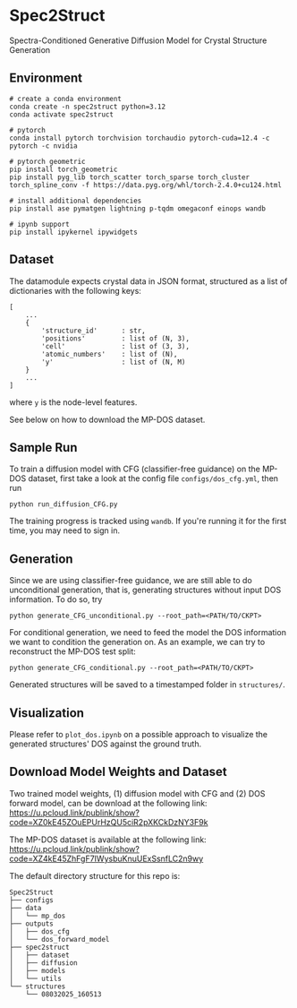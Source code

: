 # Spec2Struct
Spectra-Conditioned Generative Diffusion Model for Crystal Structure Generation

## Environment
```
# create a conda environment
conda create -n spec2struct python=3.12
conda activate spec2struct

# pytorch
conda install pytorch torchvision torchaudio pytorch-cuda=12.4 -c pytorch -c nvidia

# pytorch geometric
pip install torch_geometric
pip install pyg_lib torch_scatter torch_sparse torch_cluster torch_spline_conv -f https://data.pyg.org/whl/torch-2.4.0+cu124.html

# install additional dependencies
pip install ase pymatgen lightning p-tqdm omegaconf einops wandb 

# ipynb support
pip install ipykernel ipywidgets
```

## Dataset
The datamodule expects crystal data in JSON format, structured as a list of dictionaries with the following keys:
```
[
    ...
    {
        'structure_id'      : str,
        'positions'         : list of (N, 3),
        'cell'              : list of (3, 3),
        'atomic_numbers'    : list of (N),
        'y'                 : list of (N, M)
    }
    ...
]
```
where `y` is the node-level features.

See below on how to download the MP-DOS dataset.

## Sample Run
To train a diffusion model with CFG (classifier-free guidance) on the MP-DOS dataset, first take a look at the config file `configs/dos_cfg.yml`, then run
```
python run_diffusion_CFG.py
```
The training progress is tracked using `wandb`. If you're running it for the first time, you may need to sign in.


## Generation
Since we are using classifier-free guidance, we are still able to do unconditional generation, that is, generating structures without input DOS information. To do so, try
```
python generate_CFG_unconditional.py --root_path=<PATH/TO/CKPT>
```

For conditional generation, we need to feed the model the DOS information we want to condition the generation on. As an example, we can try to reconstruct the MP-DOS test split:

```
python generate_CFG_conditional.py --root_path=<PATH/TO/CKPT>
```

Generated structures will be saved to a timestamped folder in `structures/`.

## Visualization
Please refer to `plot_dos.ipynb` on a possible approach to visualize the generated structures' DOS against the ground truth.

## Download Model Weights and Dataset
Two trained model weights, (1) diffusion model with CFG and (2) DOS forward model, can be download at the following link:
https://u.pcloud.link/publink/show?code=XZ0kE45ZOuEPUrHzQU5ciR2pXKCkDzNY3F9k

The MP-DOS dataset is available at the following link:
https://u.pcloud.link/publink/show?code=XZ4kE45ZhFgF7IWysbuKnuUExSsnfLC2n9wy

The default directory structure for this repo is:

```
Spec2Struct
├── configs
├── data
│   └── mp_dos
├── outputs
│   ├── dos_cfg
│   └── dos_forward_model
├── spec2struct
│   ├── dataset
│   ├── diffusion
│   ├── models
│   └── utils
└── structures
    └── 08032025_160513
```